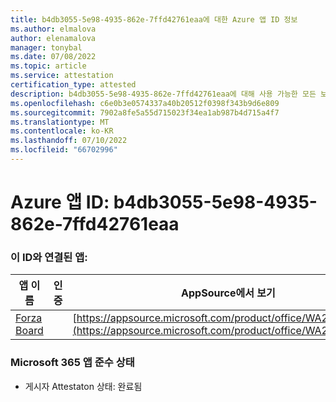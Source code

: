 ```yaml
---
title: b4db3055-5e98-4935-862e-7ffd42761eaa에 대한 Azure 앱 ID 정보
ms.author: elmalova
author: elenamalova
manager: tonybal
ms.date: 07/08/2022
ms.topic: article
ms.service: attestation
certification_type: attested
description: b4db3055-5e98-4935-862e-7ffd42761eaa에 대해 사용 가능한 모든 보안 및 규정 준수 정보입니다.
ms.openlocfilehash: c6e0b3e0574337a40b20512f0398f343b9d6e809
ms.sourcegitcommit: 7902a8fe5a55d715023f34ea1ab987b4d715a4f7
ms.translationtype: MT
ms.contentlocale: ko-KR
ms.lasthandoff: 07/10/2022
ms.locfileid: "66702996"
---
```

# <a name="azure-app-id-b4db3055-5e98-4935-862e-7ffd42761eaa"></a>Azure 앱 ID: b4db3055-5e98-4935-862e-7ffd42761eaa


### <a name="apps-associated-with-this-id"></a>이 ID와 연결된 앱:
| **앱 이름** | **인증** | **AppSource에서 보기** |
|--------------|---------------|-----------------------|
| [Forza Board](../forward/WA200004274.md) |  | [https://appsource.microsoft.com/product/office/WA200004274](https://appsource.microsoft.com/product/office/WA200004274) |

### <a name="microsoft-365-app-compliance-status"></a>Microsoft 365 앱 준수 상태
- 게시자 Attestaton 상태: 완료됨
